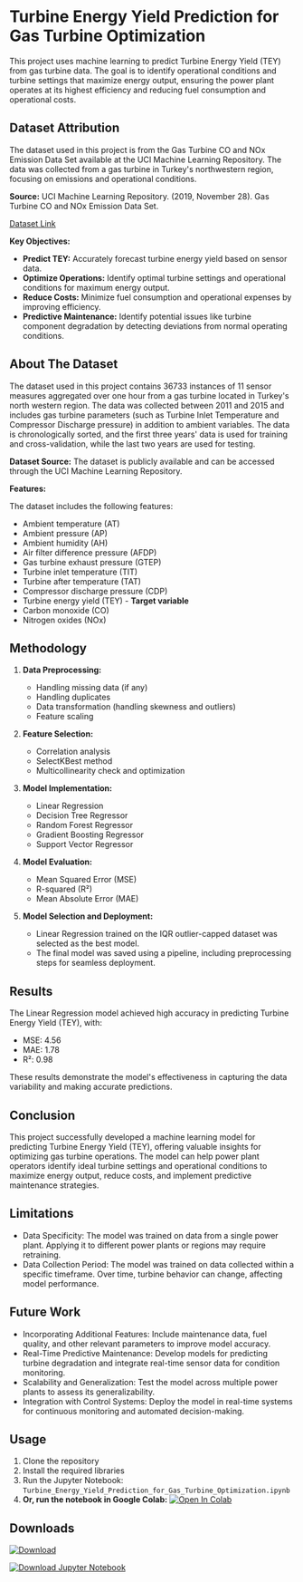 # Turbine Energy Yield Prediction for Gas Turbine Optimization
This project uses machine learning to predict Turbine Energy Yield (TEY) from gas turbine data. The goal is to identify operational conditions and turbine settings that maximize energy output, ensuring the power plant operates at its highest efficiency and reducing fuel consumption and operational costs. 

## Dataset Attribution
The dataset used in this project is from the Gas Turbine CO and NOx Emission Data Set available at the UCI Machine Learning Repository. The data was collected from a gas turbine in Turkey's northwestern region, focusing on emissions and operational conditions.


**Source:** UCI Machine Learning Repository. (2019, November 28). Gas Turbine CO and NOx Emission Data Set.

[Dataset Link](https://archive.ics.uci.edu/dataset/551/gas+turbine+co+and+nox+emission+data+set)

**Key Objectives:**

* **Predict TEY:** Accurately forecast turbine energy yield based on sensor data.
* **Optimize Operations:** Identify optimal turbine settings and operational conditions for maximum energy output.
* **Reduce Costs:** Minimize fuel consumption and operational expenses by improving efficiency.
* **Predictive Maintenance:** Identify potential issues like turbine component degradation by detecting deviations from normal operating conditions.

## About The Dataset

The dataset used in this project contains 36733 instances of 11 sensor measures aggregated over one hour from a gas turbine located in Turkey's north western region. The data was collected between 2011 and 2015 and includes gas turbine parameters (such as Turbine Inlet Temperature and Compressor Discharge pressure) in addition to ambient variables. The data is chronologically sorted, and the first three years' data is used for training and cross-validation, while the last two years are used for testing.

**Dataset Source:** The dataset is publicly available and can be accessed through the UCI Machine Learning Repository.

**Features:**

The dataset includes the following features:

* Ambient temperature (AT)
* Ambient pressure (AP)
* Ambient humidity (AH)
* Air filter difference pressure (AFDP)
* Gas turbine exhaust pressure (GTEP)
* Turbine inlet temperature (TIT)
* Turbine after temperature (TAT)
* Compressor discharge pressure (CDP)
* Turbine energy yield (TEY) - **Target variable**
* Carbon monoxide (CO)
* Nitrogen oxides (NOx)

## Methodology

1. **Data Preprocessing:**
    * Handling missing data (if any)
    * Handling duplicates
    * Data transformation (handling skewness and outliers)
    * Feature scaling

2. **Feature Selection:**
    * Correlation analysis
    * SelectKBest method
    * Multicollinearity check and optimization

3. **Model Implementation:**
    * Linear Regression
    * Decision Tree Regressor
    * Random Forest Regressor
    * Gradient Boosting Regressor
    * Support Vector Regressor

4. **Model Evaluation:**
    * Mean Squared Error (MSE)
    * R-squared (R²)
    * Mean Absolute Error (MAE)

5. **Model Selection and Deployment:**
    * Linear Regression trained on the IQR outlier-capped dataset was selected as the best model.
    * The final model was saved using a pipeline, including preprocessing steps for seamless deployment.

## Results

The Linear Regression model achieved high accuracy in predicting Turbine Energy Yield (TEY), with:

* MSE: 4.56
* MAE: 1.78
* R²: 0.98

These results demonstrate the model's effectiveness in capturing the data variability and making accurate predictions.

## Conclusion

This project successfully developed a machine learning model for predicting Turbine Energy Yield (TEY), offering valuable insights for optimizing gas turbine operations. The model can help power plant operators identify ideal turbine settings and operational conditions to maximize energy output, reduce costs, and implement predictive maintenance strategies.

## Limitations

* Data Specificity: The model was trained on data from a single power plant. Applying it to different power plants or regions may require retraining.
* Data Collection Period: The model was trained on data collected within a specific timeframe. Over time, turbine behavior can change, affecting model performance.

## Future Work

* Incorporating Additional Features: Include maintenance data, fuel quality, and other relevant parameters to improve model accuracy.
* Real-Time Predictive Maintenance: Develop models for predicting turbine degradation and integrate real-time sensor data for condition monitoring.
* Scalability and Generalization: Test the model across multiple power plants to assess its generalizability.
* Integration with Control Systems: Deploy the model in real-time systems for continuous monitoring and automated decision-making.


## Usage

1. Clone the repository
2. Install the required libraries
3. Run the Jupyter Notebook: `Turbine_Energy_Yield_Prediction_for_Gas_Turbine_Optimization.ipynb`
4. **Or, run the notebook in Google Colab:** [![Open In Colab](https://colab.research.google.com/assets/colab-badge.svg)](https://colab.research.google.com/github/aneeshmurali-n/ML-Turbine-Energy-Yield-Prediction-for-Gas-Turbine-Optimization/blob/main/Turbine_Energy_Yield_Prediction_for_Gas_Turbine_Optimization.ipynb)


## Downloads
[![Download](https://img.shields.io/badge/Download-Turbine_energy_yield_prediction_model-blue)](https://github.com/aneeshmurali-n/ML-Turbine-Energy-Yield-Prediction-for-Gas-Turbine-Optimization/raw/main/turbine_energy_yield_prediction_model_by_amn.zip)

[![Download Jupyter Notebook](https://img.shields.io/badge/Download-Project_ipynb_file-blue)](https://github.com/aneeshmurali-n/ML-Turbine-Energy-Yield-Prediction-for-Gas-Turbine-Optimizationy/raw/main/Turbine_Energy_Yield_Prediction_for_Gas_Turbine_Optimization.ipynb)


